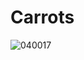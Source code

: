 # Carrots

![040017](https://user-images.githubusercontent.com/50277379/139855194-ef981faf-bb61-4f29-a0aa-7bd3d4c200ce.jpg)
